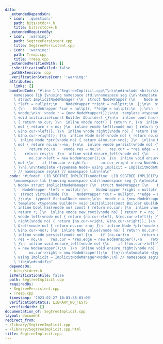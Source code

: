 ```yaml
---
data:
  _extendedDependsOn:
  - icon: ':question:'
    path: bits/stdc++.h
    title: bits/stdc++.h
  _extendedRequiredBy:
  - icon: ':warning:'
    path: SegtreePersistent.cpp
    title: SegtreePersistent.cpp
  - icon: ':warning:'
    path: Treap.cpp
    title: Treap.cpp
  _extendedVerifiedWith: []
  _isVerificationFailed: false
  _pathExtension: cpp
  _verificationStatusIcon: ':warning:'
  attributes:
    links: []
  bundledCode: "#line 1 \"SegtreeImplicit.cpp\"\n\n\n#include <bits/stdc++.h>\n\n\
    namespace lib {\nusing namespace std;\nnamespace seg {\n\ntemplate <typename Node>\
    \ struct ImplicitNodeManager {\n  struct NodeWrapper {\n    Node no;\n    NodeWrapper\
    \ *left = nullptr;\n    NodeWrapper *right = nullptr;\n  };\n\n  struct VirtualNode\
    \ {\n    NodeWrapper *cur = nullptr, **edge = nullptr;\n  };\n\n  typedef VirtualNode\
    \ vnode;\n\n  vnode r = {new NodeWrapper()};\n\n  template <typename Builder>\
    \ void initialize(const Builder &builder) {}\n\n  inline bool has(vnode no) const\
    \ { return no.cur; }\n  inline vnode root() { return r; }\n  inline vnode new_root(vnode\
    \ no) { return r = no; }\n  inline vnode left(vnode no) { return {no.cur->left,\
    \ &(no.cur->left)}; }\n  inline vnode right(vnode no) { return {no.cur->right,\
    \ &(no.cur->right)}; }\n  inline Node &ref(vnode no) { return no.cur->no; }\n\
    \  inline Node *ptr(vnode no) { return &(no.cur->no); }\n  inline Node value(vnode\
    \ no) { return no.cur->no; }\n\n  inline vnode persist(vnode no) {\n    if (no.cur)\n\
    \      return no;\n    vnode res = no;\n    res.cur = *res.edge = new NodeWrapper();\n\
    \    return res;\n  }\n  inline void ensure_left(vnode no) {\n    if (!no.cur->left)\n\
    \      no.cur->left = new NodeWrapper();\n  }\n  inline void ensure_right(vnode\
    \ no) {\n    if (!no.cur->right)\n      no.cur->right = new NodeWrapper();\n \
    \ }\n};\n\ntemplate <typename Node> using Implicit = ImplicitNodeManager<Node>;\n\
    } // namespace seg\n} // namespace lib\n\n\n"
  code: "#ifndef _LIB_SEGTREE_IMPLICIT\n#define _LIB_SEGTREE_IMPLICIT\n#include <bits/stdc++.h>\n\
    \nnamespace lib {\nusing namespace std;\nnamespace seg {\n\ntemplate <typename\
    \ Node> struct ImplicitNodeManager {\n  struct NodeWrapper {\n    Node no;\n \
    \   NodeWrapper *left = nullptr;\n    NodeWrapper *right = nullptr;\n  };\n\n\
    \  struct VirtualNode {\n    NodeWrapper *cur = nullptr, **edge = nullptr;\n \
    \ };\n\n  typedef VirtualNode vnode;\n\n  vnode r = {new NodeWrapper()};\n\n \
    \ template <typename Builder> void initialize(const Builder &builder) {}\n\n \
    \ inline bool has(vnode no) const { return no.cur; }\n  inline vnode root() {\
    \ return r; }\n  inline vnode new_root(vnode no) { return r = no; }\n  inline\
    \ vnode left(vnode no) { return {no.cur->left, &(no.cur->left)}; }\n  inline vnode\
    \ right(vnode no) { return {no.cur->right, &(no.cur->right)}; }\n  inline Node\
    \ &ref(vnode no) { return no.cur->no; }\n  inline Node *ptr(vnode no) { return\
    \ &(no.cur->no); }\n  inline Node value(vnode no) { return no.cur->no; }\n\n \
    \ inline vnode persist(vnode no) {\n    if (no.cur)\n      return no;\n    vnode\
    \ res = no;\n    res.cur = *res.edge = new NodeWrapper();\n    return res;\n \
    \ }\n  inline void ensure_left(vnode no) {\n    if (!no.cur->left)\n      no.cur->left\
    \ = new NodeWrapper();\n  }\n  inline void ensure_right(vnode no) {\n    if (!no.cur->right)\n\
    \      no.cur->right = new NodeWrapper();\n  }\n};\n\ntemplate <typename Node>\
    \ using Implicit = ImplicitNodeManager<Node>;\n} // namespace seg\n} // namespace\
    \ lib\n\n#endif\n"
  dependsOn:
  - bits/stdc++.h
  isVerificationFile: false
  path: SegtreeImplicit.cpp
  requiredBy:
  - SegtreePersistent.cpp
  - Treap.cpp
  timestamp: '2023-02-27 10:03:35-03:00'
  verificationStatus: LIBRARY_NO_TESTS
  verifiedWith: []
documentation_of: SegtreeImplicit.cpp
layout: document
redirect_from:
- /library/SegtreeImplicit.cpp
- /library/SegtreeImplicit.cpp.html
title: SegtreeImplicit.cpp
---
```

